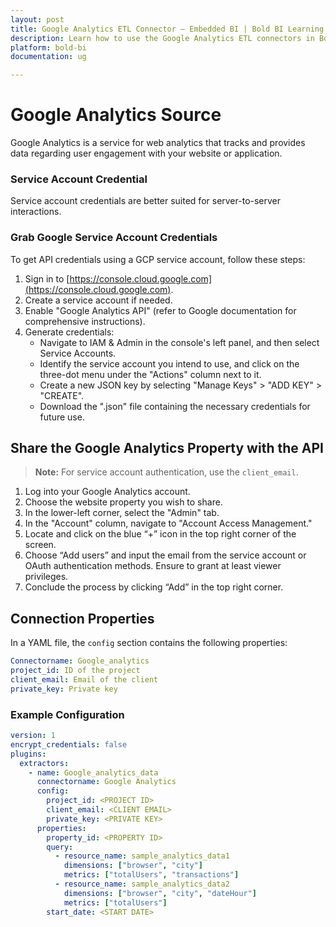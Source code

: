 ```yaml
---
layout: post
title: Google Analytics ETL Connector – Embedded BI | Bold BI Learning
description: Learn how to use the Google Analytics ETL connectors in Bold BI Enterprise Edition. Discover simple steps to integrate data smoothly and make the most of your analytics.
platform: bold-bi
documentation: ug

---
```


# Google Analytics Source

Google Analytics is a service for web analytics that tracks and provides data regarding user engagement with your website or application.

### Service Account Credential

Service account credentials are better suited for server-to-server interactions.

### Grab Google Service Account Credentials

To get API credentials using a GCP service account, follow these steps:

1. Sign in to [https://console.cloud.google.com](https://console.cloud.google.com).
2. Create a service account if needed.
3. Enable "Google Analytics API" (refer to Google documentation for comprehensive instructions).
4. Generate credentials:
   - Navigate to IAM & Admin in the console's left panel, and then select Service Accounts.
   - Identify the service account you intend to use, and click on the three-dot menu under the "Actions" column next to it.
   - Create a new JSON key by selecting "Manage Keys" > "ADD KEY" > "CREATE".
   - Download the ".json" file containing the necessary credentials for future use.


## Share the Google Analytics Property with the API

>**Note:** For service account authentication, use the `client_email`. 

1. Log into your Google Analytics account.
2. Choose the website property you wish to share.
3. In the lower-left corner, select the "Admin" tab.
4. In the "Account" column, navigate to "Account Access Management."
5. Locate and click on the blue “+” icon in the top right corner of the screen.
6. Choose “Add users” and input the email from the service account or OAuth authentication methods. Ensure to grant at least viewer privileges.
7. Conclude the process by clicking “Add” in the top right corner.

## Connection Properties

In a YAML file, the `config` section contains the following properties:

```yaml
Connectorname: Google_analytics
project_id: ID of the project
client_email: Email of the client
private_key: Private key
```


### Example Configuration

```yaml
version: 1
encrypt_credentials: false
plugins:
  extractors:
    - name: Google_analytics_data
      connectorname: Google Analytics
      config:
        project_id: <PROJECT ID>
        client_email: <CLIENT EMAIL>
        private_key: <PRIVATE KEY>
      properties:
        property_id: <PROPERTY ID>
        query:
          - resource_name: sample_analytics_data1
            dimensions: ["browser", "city"]
            metrics: ["totalUsers", "transactions"]
          - resource_name: sample_analytics_data2
            dimensions: ["browser", "city", "dateHour"]
            metrics: ["totalUsers"]
        start_date: <START DATE>
```
